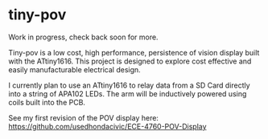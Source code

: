 # tiny-pov

Work in progress, check back soon for more.

Tiny-pov is a low cost, high performance, persistence of vision display built with the ATtiny1616.
This project is designed to explore cost effective and easily manufacturable electrical design.

I currently plan to use an ATtiny1616 to relay data from a SD Card directly into a string of APA102 LEDs. The arm will be inductively powered using coils built into the PCB.

See my first revision of the POV display here: https://github.com/usedhondacivic/ECE-4760-POV-Display
